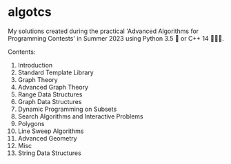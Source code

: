 # algotcs
My solutions created during the practical 'Advanced Algorithms for Programming Contests'
in Summer 2023 using Python 3.5 🐍 or C++ 14 👨🏼‍💻.

Contents:
1. Introduction
2. Standard Template Library
3. Graph Theory
4. Advanced Graph Theory
5. Range Data Structures
6. Graph Data Structures
7. Dynamic Programming on Subsets
8. Search Algorithms and Interactive Problems
9. Polygons
10. Line Sweep Algorithms
11. Advanced Geometry
12. Misc
13. String Data Structures
